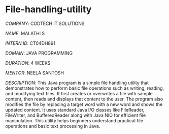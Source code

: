 # File-handling-utility

*COMPANY*: CODTECH IT SOLUTIONS

*NAME*: MALATHI S

*INTERN ID*: CT04DH891

*DOMAIN*: JAVA PROGRAMMING

*DURATION*: 4 WEEKS

*MENTOR*: NEELA SANTOSH

*DESCRIPTION*: This Java program is a simple file handling utility that demonstrates how to perform basic file operations such as writing, reading, and modifying text files. It first creates or overwrites a file with sample content, then reads and displays that content to the user. The program also modifies the file by replacing a target word with a new word and shows the updated content. It uses standard Java I/O classes like FileReader, FileWriter, and BufferedReader along with Java NIO for efficient file manipulation. This utility helps beginners understand practical file operations and basic text processing in Java.
